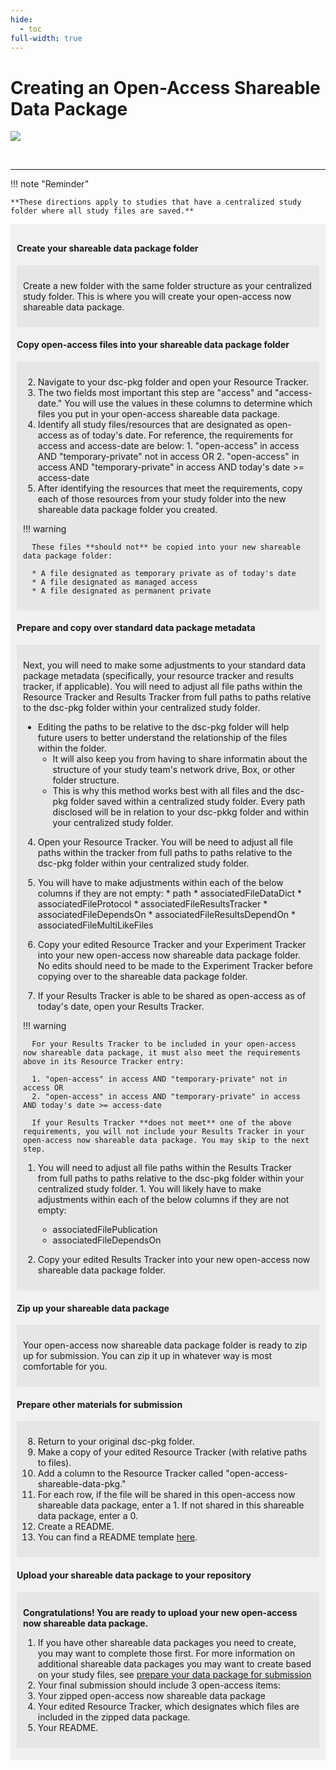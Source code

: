 ```yaml
---
hide:
  - toc
full-width: true
---
```


# Creating an Open-Access Shareable Data Package

  ![](../../assets/prepare-sub-open.drawio)


<br>


---
!!! note "Reminder"

    **These directions apply to studies that have a centralized study folder where all study files are saved.**


<div markdown="1" style="background-color:rgba(0, 0, 0, 0.0470588); text-align:left; vertical-align: top; padding:10px 10px;">


#### Create your shareable data package folder

<div markdown="1" style="background-color:rgba(0, 0, 0, 0.0470588); text-align:left; vertical-align: top; padding:10px 10px; margin-bottom: 10px;">

Create a new folder with the same folder structure as your centralized study folder. This is where you will create your open-access now shareable data package.

</div>

#### Copy open-access files into your shareable data package folder

<div markdown="1" style="background-color:rgba(0, 0, 0, 0.0470588); text-align:left; vertical-align: top; padding:10px 10px; margin-bottom: 10px;">

2. Navigate to your dsc-pkg folder and open your Resource Tracker. 
  1. The two fields most important this step are "access" and "access-date." You will use the values in these columns to determine which files you put in your open-access shareable data package.
  2. Identify all study files/resources that are designated as open-access as of today's date. For reference, the requirements for access and access-date are below:
    1. "open-access" in access AND "temporary-private" not in access OR
    2. "open-access" in access AND "temporary-private" in access AND today's date >= access-date
3. After identifying the resources that meet the requirements, copy each of those resources from your study folder into the new shareable data package folder you created.
        
  !!! warning

      These files **should not** be copied into your new shareable data package folder:
    
      * A file designated as temporary private as of today's date
      * A file designated as managed access
      * A file designated as permanent private

</div>

#### Prepare and copy over standard data package metadata

<div markdown="1" style="background-color:rgba(0, 0, 0, 0.0470588); text-align:left; vertical-align: top; padding:10px 10px; margin-bottom: 10px;">

Next, you will need to make some adjustments to your standard data package metadata (specifically, your resource tracker and results tracker, if applicable). You will need to adjust all file paths within the Resource Tracker and Results Tracker from full paths to paths relative to the dsc-pkg folder within your centralized study folder.

* Editing the paths to be relative to the dsc-pkg folder will help future users to better understand the relationship of the files within the folder.
  * It will also keep you from having to share informatin about the structure of your study team's network drive, Box, or other folder structure.
  * This is why this method works best with all files and the dsc-pkg folder saved within a centralized study folder. Every path disclosed will be in relation to your dsc-pkkg folder and within your centralized study folder.

4. Open your Resource Tracker. You will be need to adjust all file paths within the tracker from full paths to paths relative to the dsc-pkg folder within your centralized study folder.
  1. You will have to make adjustments within each of the below columns if they are not empty: 
    * path
    * associatedFileDataDict
    * associatedFileProtocol
    * associatedFileResultsTracker
    * associatedFileDependsOn
    * associatedFileResultsDependOn
    * associatedFileMultiLikeFiles

5. Copy your edited Resource Tracker and your Experiment Tracker into your new open-access now shareable data package folder. No edits should need to be made to the Experiment Tracker before copying over to the shareable data package folder.

5. If your Results Tracker is able to be shared as open-access as of today's date, open your Results Tracker.

  !!! warning

      For your Results Tracker to be included in your open-access now shareable data package, it must also meet the requirements above in its Resource Tracker entry:
    
      1. "open-access" in access AND "temporary-private" not in access OR
      2. "open-access" in access AND "temporary-private" in access AND today's date >= access-date

      If your Results Tracker **does not meet** one of the above requirements, you will not include your Results Tracker in your open-access now shareable data package. You may skip to the next step.

  1. You will need to adjust all file paths within the Results Tracker from full paths to paths relative to the dsc-pkg folder within your centralized study folder.
    1. You will likely have to make adjustments within each of the below columns if they are not empty:
      * associatedFilePublication
      * associatedFileDependsOn

6. Copy your edited Results Tracker into your new open-access now shareable data package folder.

</div>

#### Zip up your shareable data package

<div markdown="1" style="background-color:rgba(0, 0, 0, 0.0470588); text-align:left; vertical-align: top; padding:10px 10px; margin-bottom: 10px;">

Your open-access now shareable data package folder is ready to zip up for submission. You can zip it up in whatever way is most comfortable for you.

</div>


#### Prepare other materials for submission

<div markdown="1" style="background-color:rgba(0, 0, 0, 0.0470588); text-align:left; vertical-align: top; padding:10px 10px; margin-bottom: 10px;">

8. Return to your original dsc-pkg folder. 
9. Make a copy of your edited Resource Tracker (with relative paths to files).
  1. Add a column to the Resource Tracker called "open-access-shareable-data-pkg."
  2. For each row, if the file will be shared in this open-access now shareable data package, enter a 1. If not shared in this shareable data package, enter a 0.
10. Create a README.
  1. You can find a README template [here](readme.md).

</div>

#### Upload your shareable data package to your repository

<div markdown="1" style="background-color:rgba(0, 0, 0, 0.0470588); text-align:left; vertical-align: top; padding:10px 10px; margin-bottom: 10px;">

**Congratulations! You are ready to upload your new open-access now shareable data package.**

1. If you have other shareable data packages you need to create, you may want to complete those first. For more information on additional shareable data packages you may want to create based on your study files, see [prepare your data package for submission](index.md)
2. Your final submission should include 3 open-access items:
  1. Your zipped open-access now shareable data package
  2. Your edited Resource Tracker, which designates which files are included in the zipped data package.
  3. Your README.

</div>
</div>

